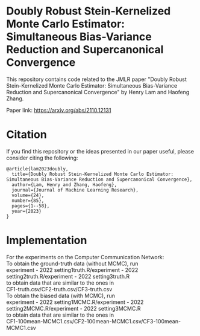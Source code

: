 # Doubly Robust Stein-Kernelized Monte Carlo Estimator: Simultaneous Bias-Variance Reduction and Supercanonical Convergence

This repository contains code related to the JMLR paper
"Doubly Robust Stein-Kernelized Monte Carlo Estimator: Simultaneous Bias-Variance Reduction and Supercanonical Convergence" 
by Henry Lam and Haofeng Zhang. 

Paper link: https://arxiv.org/abs/2110.12131

# Citation
If you find this repository or the ideas presented in our paper useful, please consider citing the following:
```
@article{lam2023doubly,
  title={Doubly Robust Stein-Kernelized Monte Carlo Estimator: Simultaneous Bias-Variance Reduction and Supercanonical Convergence},
  author={Lam, Henry and Zhang, Haofeng},
  journal={Journal of Machine Learning Research},
  volume={24},
  number={85},
  pages={1--58},
  year={2023}
}
```

# Implementation

For the experiments on the Computer Communication Network: <br />
To obtain the ground-truth data (without MCMC), run <br />
experiment - 2022 setting1truth.R/experiment - 2022 setting2truth.R/experiment - 2022 setting3truth.R <br />
to obtain data that are similar to the ones in <br />
CF1-truth.csv/CF2-truth.csv/CF3-truth.csv  <br />
To obtain the biased data (with MCMC), run <br />
experiment - 2022 setting1MCMC.R/experiment - 2022 setting2MCMC.R/experiment - 2022 setting3MCMC.R <br />
to obtain data that are similar to the ones in <br />
CF1-100mean-MCMC1.csv/CF2-100mean-MCMC1.csv/CF3-100mean-MCMC1.csv  <br />


